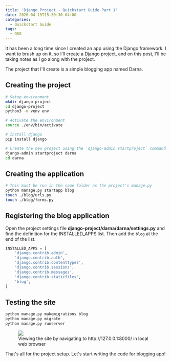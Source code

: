 ```yaml
---
title: 'Django Project - Quickstart Guide Part 1'
date: 2020-04-15T15:30:30-04:00
categories:
  - Quickstart Guide
tags:
  - QSG
---
```


It has been a long time since I created an app using the Django framework. I want to brush up on it, so I'll create a Django project, and on this post, I'll be taking notes as I go along with the project.

The project that I'll create is a simple blogging app named Darna.

## Creating the project

```bash
# Setup environment
mkdir django-project
cd django-project
python3 -m venv env

# Activate the environment
source ./env/bin/activate

# Install django
pip install django

# Create the new project using the `django-admin startproject` command
django-admin startproject darna
cd darna
```

## Creating the application

```bash
# This must be run in the same folder as the project's manage.py
python manage.py startapp blog
touch ./blog/urls.py
touch ./blog/forms.py
```

## Registering the blog application

Open the project settings file **django-project/darna/darna/settings.py** and find the definition for the INSTALLED_APPS list. Then add the `blog` at the end of the list.

```python
INSTALLED_APPS = [
    'django.contrib.admin',
    'django.contrib.auth',
    'django.contrib.contenttypes',
    'django.contrib.sessions',
    'django.contrib.messages',
    'django.contrib.staticfiles',
    'blog',
]
```

## Testing the site

```bash
python manage.py makemigrations blog
python manage.py migrate
python manage.py runserver
```

<figure>
    <a href="https://leizleho.com/blog/assets/images/django-basic-setup.png"><img src="https://leizleho.com/blog/assets/images/django-basic-setup.png"></a>
    <figcaption>Viewing the site by navigating to http://127.0.0.1:8000/ in local web browser</figcaption>
</figure>

That's all for the project setup. Let's start writing the code for blogging app!
